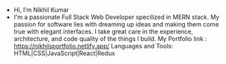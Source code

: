 -  Hi, I’m Nikhil Kumar 
- I'm a passionate Full Stack Web Developer specilized in MERN stack. My passion for software lies with dreaming up ideas and making them come true with elegant interfaces. I take great care in the experience, architecture, and code quality of the things I build.
My Portfolio link : https://nikhilsportfolio.netlify.app/
Languages and Tools: HTML|CSS|JavaScript|React|Redux
